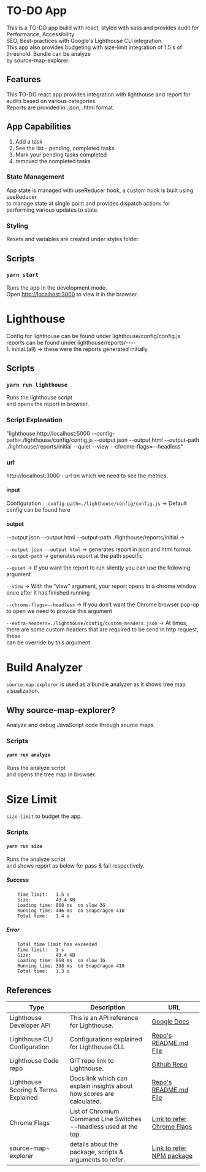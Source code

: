 # TO-DO App

This is a TO-DO app build with react, styled with sass and provides audit for Performance, Accessibility<br />
SEO, Best-practices with Google's Lighthouse CLI integration.<br />
This app also provides budgeting with size-limit integration of 1.5 s of threshold. Bundle can be analyze<br />
by source-map-explorer.

## Features

This TO-DO react app provides integration with lighthouse and report for audits based on various categories.<br />
Reports are provided in .json, .html format.

## App Capabilities
1) Add a task
2) See the list - pending, completed tasks
3) Mark your pending tasks completed
4) removed the completed tasks

### State Management
App state is managed with useReducer hook, a custom hook is built using useReducer<br/> to manage state at single point
and provides dispatch actions for performing various updates to state.

### Styling
Resets and variables are created under styles folder.

## Scripts

### `yarn start`

Runs the app in the development mode.<br />
Open [http://localhost:3000](http://localhost:3000) to view it in the browser.

# Lighthouse

Config for lighthouse can be found under lighthouse/config/config.js<br />
reports can be found under lighthouse/reports/----<br />
    1. initial.(all) -> these were the reports generated initially

## Scripts

### `yarn run lighthouse`
Runs the lighthouse script<br />
and opens the report in browser.

### Script Explanation

"lighthouse http://localhost:5000 --config-path=./lighthouse/config/config.js --output json --output html --output-path ./lighthouse/reports/initial --quiet --view --chrome-flags=--headless"

### url

http://localhost:3000 - url on which we need to see the metrics.

#### input
Configuration
`--config-path=./lighthouse/config/config.js` -> Default config can be found here

#### output
--output json --output html --output-path ./lighthouse/reports/initial ->

`--output json --output html` -> generates report in json and html format<br />
`--output-path` -> generates report at the path specific

`--quiet` -> 
If you want the report to run silently you can use the following argument<br />

`--view` -> 
With the “view” argument, your report opens in a chrome window once after it has finished running<br />

`--chrome-flags=--headless` -> 
If you don’t want the Chrome browser pop-up to open we need to provide this argument<br />

`--extra-headers=./lighthouse/config/custom-headers.json` -> 
At times, there are some custom headers that are required to be send in http request, these<br />
can be override by this argument<br />

# Build Analyzer

`source-map-explorer` is used as a bundle analyzer as it shows tree map visualization.

## Why source-map-explorer?

Analyze and debug JavaScript code through source maps.

### Scripts

#### `yarn run analyze`
Runs the analyze script<br />
and opens the tree map in browser.

# Size Limit

`size-limit` to budget the app.

### Scripts

#### `yarn run size`
Runs the analyze script<br />
and shows report as below for pass & fail respectively.

##### Success

```
    Time limit:   1.5 s
    Size:         43.4 KB
    Loading time: 868 ms  on slow 3G
    Running time: 446 ms  on Snapdragon 410
    Total time:   1.4 s
```
  

##### Error

```
    Total time limit has exceeded
    Time limit:   1 s
    Size:         43.4 KB
    Loading time: 868 ms  on slow 3G
    Running time: 398 ms  on Snapdragon 410
    Total time:   1.3 s
```
  

## References

| Type | Description  | URL  |
| ------- | --- | --- |
| Lighthouse Developer API | This is an API reference for Lighthouse. | [Google Docs](https://developers.google.com/web/tools/lighthouse)|
| Lighthouse CLI Configuration | Configurations explained for Lighthouse CLI. | [Repo's README.md File](https://github.com/GoogleChrome/lighthouse/blob/master/docs/configuration.md)  |
| Lighthouse Code repo | GIT repo link to Lighthouse. | [Github Repo](https://github.com/GoogleChrome/lighthouse)|
| Lighthouse Scoring & Terms Explained | Docs link which can explain insights about how scores are calculated. | [Repo's README.md File](https://github.com/GoogleChrome/lighthouse/blob/d2ec9ffbb21de9ad1a0f86ed24575eda32c796f0/docs/scoring.md#how-are-the-scores-weighted)|
| Chrome Flags | List of Chromium Command Line Switches --headless used at the top. | [Link to refer Chrome Flags](http://peter.sh/experiments/chromium-command-line-switches/)|
| source-map-explorer | details about the package, scripts & arguments to refer. | [Link to refer NPM package](https://www.npmjs.com/package/source-map-explorer)|
